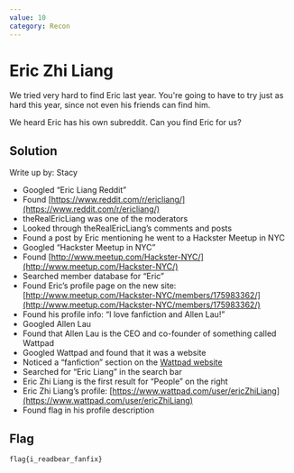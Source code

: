 ```yaml
---
value: 10
category: Recon
---
```


# Eric Zhi Liang

We tried very hard to find Eric last year. You're going to have to try just as hard this year, since not even his friends can find him.

We heard Eric has his own subreddit. Can you find Eric for us?

## Solution

Write up by: Stacy 

- Googled “Eric Liang Reddit”
- Found [https://www.reddit.com/r/ericliang/](https://www.reddit.com/r/ericliang/)
- theRealEricLiang was one of the moderators
- Looked through theRealEricLiang’s comments and posts
- Found a post by Eric mentioning he went to a Hackster Meetup in NYC
- Googled “Hackster Meetup in NYC”
- Found [http://www.meetup.com/Hackster-NYC/](http://www.meetup.com/Hackster-NYC/)
- Searched member database for “Eric”
- Found Eric’s profile page on the new site: [http://www.meetup.com/Hackster-NYC/members/175983362/](http://www.meetup.com/Hackster-NYC/members/175983362/)
- Found his profile info: “I love fanfiction and Allen Lau!”
- Googled Allen Lau
- Found that Allen Lau is the CEO and co-founder of something called Wattpad
- Googled Wattpad and found that it was a website
- Noticed a “fanfiction” section on the [Wattpad website](https://www.wattpad.com/stories/fanfiction)
- Searched for “Eric Liang” in the search bar 
- Eric Zhi Liang is the first result for “People” on the right
- Eric Zhi Liang’s profile: [https://www.wattpad.com/user/ericZhiLiang](https://www.wattpad.com/user/ericZhiLiang)
- Found flag in his profile description

## Flag

	flag{i_readbear_fanfix}
